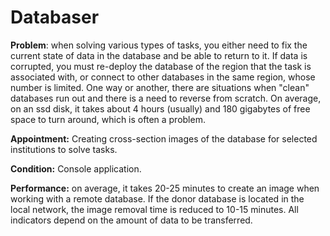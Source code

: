 # Databaser

**Problem**: when solving various types of tasks, you either need to fix the current state of data in the database and be able to return to it. If data is corrupted, you must re-deploy the database of the region that the task is associated with, or connect to other databases in the same region, whose number is limited. One way or another, there are situations when "clean" databases run out and there is a need to reverse from scratch. On average, on an ssd disk, it takes about 4 hours (usually) and 180 gigabytes of free space to turn around, which is often a problem.

**Appointment:** Creating cross-section images of the database for selected institutions to solve tasks.

**Condition:** Console application.

**Performance:** on average, it takes 20-25 minutes to create an image when working with a remote database. If the donor database is located in the local network, the image removal time is reduced to 10-15 minutes. All indicators depend on the amount of data to be transferred.

